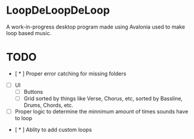 # LoopDeLoopDeLoop
A work-in-progress desktop program made using Avalonia used to make loop based music.

# TODO
- [ * ] Proper error catching for missing folders
- [ ] UI
  - [ ] Buttons
  - [ ] Grid sorted by things like Verse, Chorus, etc, sorted by Bassline, Drums, Chords, etc.
- [ ] Proper logic to determine the minnimum amount of times sounds have to loop
- [ * ] Ablity to add custom loops
